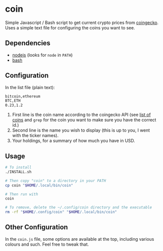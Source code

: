 # coin

Simple Javascript / Bash script to get current crypto prices from [coingecko](https://www.coingecko.com/). Uses a simple text file for configuring the coins you want to see.

## Dependencies

- [nodejs](https://nodejs.org/en/) (looks for `node` in `PATH`)
- [bash](https://www.gnu.org/software/bash/)

## Configuration

In the list file (plain text):

```txt
bitcoin,ethereum
BTC,ETH
0.23,1.2
```

1. First line is the coin name according to the coingecko API (see [list of coins](https://api.coingecko.com/api/v3/coins/list) and `grep` for the coin you want to make sure you have the correct id.)
2. Second line is the name you wish to display (this is up to you, I went with the ticker
   names).
3. Your holdings, for a summary of how much you have in USD.

## Usage

```bash
# To install
./INSTALL.sh

# Then copy "coin" to a directory in your PATH
cp coin "$HOME/.local/bin/coin"

# Then run with
coin

# To remove, delete the ~/.config/coin directory and the executable
rm -rf "$HOME/.config/coin" "$HOME/.local/bin/coin"
```

## Other Configuration

In the `coin.js` file, some options are available at the top, including various colours
and such. Feel free to tweak that.
